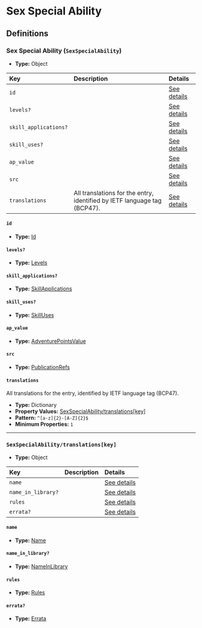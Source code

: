 # Sex Special Ability

## Definitions

### <a name="SexSpecialAbility"></a> Sex Special Ability (`SexSpecialAbility`)

- **Type:** Object

Key | Description | Details
:-- | :-- | :--
`id` |  | <a href="#SexSpecialAbility/id">See details</a>
`levels?` |  | <a href="#SexSpecialAbility/levels">See details</a>
`skill_applications?` |  | <a href="#SexSpecialAbility/skill_applications">See details</a>
`skill_uses?` |  | <a href="#SexSpecialAbility/skill_uses">See details</a>
`ap_value` |  | <a href="#SexSpecialAbility/ap_value">See details</a>
`src` |  | <a href="#SexSpecialAbility/src">See details</a>
`translations` | All translations for the entry, identified by IETF language tag (BCP47). | <a href="#SexSpecialAbility/translations">See details</a>

#### <a name="SexSpecialAbility/id"></a> `id`

- **Type:** <a href="../_Activatable.md#Id">Id</a>

#### <a name="SexSpecialAbility/levels"></a> `levels?`

- **Type:** <a href="../_Activatable.md#Levels">Levels</a>

#### <a name="SexSpecialAbility/skill_applications"></a> `skill_applications?`

- **Type:** <a href="../_Activatable.md#SkillApplications">SkillApplications</a>

#### <a name="SexSpecialAbility/skill_uses"></a> `skill_uses?`

- **Type:** <a href="../_Activatable.md#SkillUses">SkillUses</a>

#### <a name="SexSpecialAbility/ap_value"></a> `ap_value`

- **Type:** <a href="../_Activatable.md#AdventurePointsValue">AdventurePointsValue</a>

#### <a name="SexSpecialAbility/src"></a> `src`

- **Type:** <a href="../source/_PublicationRef.md#PublicationRefs">PublicationRefs</a>

#### <a name="SexSpecialAbility/translations"></a> `translations`

All translations for the entry, identified by IETF language tag (BCP47).

- **Type:** Dictionary
- **Property Values:** <a href="#SexSpecialAbility/translations[key]">SexSpecialAbility/translations[key]</a>
- **Pattern:** `^[a-z]{2}-[A-Z]{2}$`
- **Minimum Properties:** `1`

---

### <a name="SexSpecialAbility/translations[key]"></a> `SexSpecialAbility/translations[key]`

- **Type:** Object

Key | Description | Details
:-- | :-- | :--
`name` |  | <a href="#SexSpecialAbility/translations[key]/name">See details</a>
`name_in_library?` |  | <a href="#SexSpecialAbility/translations[key]/name_in_library">See details</a>
`rules` |  | <a href="#SexSpecialAbility/translations[key]/rules">See details</a>
`errata?` |  | <a href="#SexSpecialAbility/translations[key]/errata">See details</a>

#### <a name="SexSpecialAbility/translations[key]/name"></a> `name`

- **Type:** <a href="../_Activatable.md#Name">Name</a>

#### <a name="SexSpecialAbility/translations[key]/name_in_library"></a> `name_in_library?`

- **Type:** <a href="../_Activatable.md#NameInLibrary">NameInLibrary</a>

#### <a name="SexSpecialAbility/translations[key]/rules"></a> `rules`

- **Type:** <a href="../_Activatable.md#Rules">Rules</a>

#### <a name="SexSpecialAbility/translations[key]/errata"></a> `errata?`

- **Type:** <a href="../source/_Erratum.md#Errata">Errata</a>
